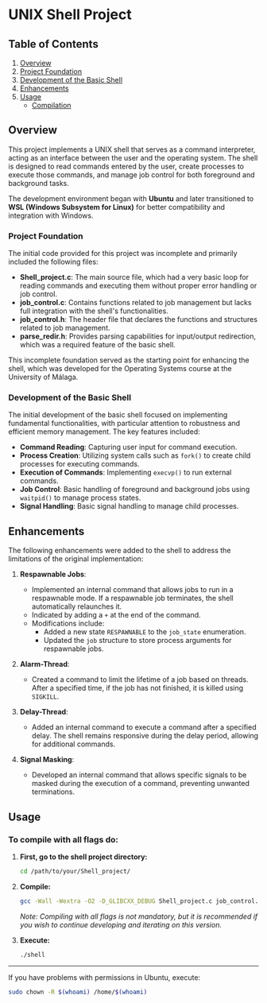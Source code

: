# UNIX Shell Project

## Table of Contents
1. [Overview](#overview)
2. [Project Foundation](#project-foundation)
3. [Development of the Basic Shell](#development-of-the-basic-shell)
4. [Enhancements](#enhancements)
5. [Usage](#usage)
   - [Compilation](#to-compile-with-all-flags-do)


## Overview

This project implements a UNIX shell that serves as a command interpreter, acting as an interface between the user and the operating system. The shell is designed to read commands entered by the user, create processes to execute those commands, and manage job control for both foreground and background tasks. 

The development environment began with **Ubuntu** and later transitioned to **WSL (Windows Subsystem for Linux)** for better compatibility and integration with Windows.

### Project Foundation

The initial code provided for this project was incomplete and primarily included the following files:

- **Shell_project.c**: The main source file, which had a very basic loop for reading commands and executing them without proper error handling or job control.
- **job_control.c**: Contains functions related to job management but lacks full integration with the shell's functionalities.
- **job_control.h**: The header file that declares the functions and structures related to job management.
- **parse_redir.h**: Provides parsing capabilities for input/output redirection, which was a required feature of the basic shell.

This incomplete foundation served as the starting point for enhancing the shell, which was developed for the Operating Systems course at the University of Málaga.

### Development of the Basic Shell

The initial development of the basic shell focused on implementing fundamental functionalities, with particular attention to robustness and efficient memory management. The key features included:

- **Command Reading**: Capturing user input for command execution.
- **Process Creation**: Utilizing system calls such as `fork()` to create child processes for executing commands.
- **Execution of Commands**: Implementing `execvp()` to run external commands.
- **Job Control**: Basic handling of foreground and background jobs using `waitpid()` to manage process states.
- **Signal Handling**: Basic signal handling to manage child processes.

## Enhancements

The following enhancements were added to the shell to address the limitations of the original implementation:

1. **Respawnable Jobs**:
   - Implemented an internal command that allows jobs to run in a respawnable mode. If a respawnable job terminates, the shell automatically relaunches it.
   - Indicated by adding a `+` at the end of the command.
   - Modifications include:
     - Added a new state `RESPAWNABLE` to the `job_state` enumeration.
     - Updated the `job` structure to store process arguments for respawnable jobs.

2. **Alarm-Thread**:
   - Created a command to limit the lifetime of a job based on threads. After a specified time, if the job has not finished, it is killed using `SIGKILL`.

3. **Delay-Thread**:
   - Added an internal command to execute a command after a specified delay. The shell remains responsive during the delay period, allowing for additional commands.

4. **Signal Masking**:
   - Developed an internal command that allows specific signals to be masked during the execution of a command, preventing unwanted terminations.

## Usage

### To compile with all flags do:

1. **First, go to the shell project directory:**
    ```bash
    cd /path/to/your/Shell_project/
    ```

2. **Compile:**
    ```bash
    gcc -Wall -Wextra -O2 -D_GLIBCXX_DEBUG Shell_project.c job_control.c -o shell
    ```

   *Note: Compiling with all flags is not mandatory, but it is recommended if you wish to continue developing and iterating on this version.*

3. **Execute:**
    ```bash
    ./shell
    ```

---

If you have problems with permissions in Ubuntu, execute:
```bash
sudo chown -R $(whoami) /home/$(whoami)
